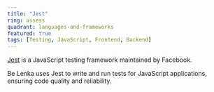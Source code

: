 ```yaml
---
title: "Jest"
ring: assess
quadrant: languages-and-frameworks
featured: true
tags: [Testing, JavaScript, Frontend, Backend]
---
```


[Jest](https://jestjs.io/) is a JavaScript testing framework maintained by Facebook.

Be Lenka uses Jest to write and run tests for JavaScript applications, ensuring code quality and reliability.
